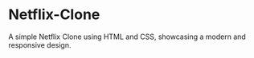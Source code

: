 # Netflix-Clone
A simple Netflix Clone using HTML and CSS, showcasing a modern and responsive design.
